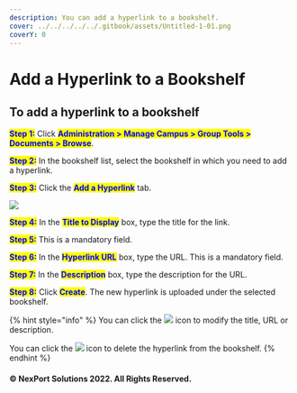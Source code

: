 ```yaml
---
description: You can add a hyperlink to a bookshelf.
cover: ../../../../../.gitbook/assets/Untitled-1-01.png
coverY: 0
---
```


# Add a Hyperlink to a Bookshelf

## To add a hyperlink to a bookshelf

<mark style="color:blue;">**Step 1:**</mark>  Click <mark style="color:blue;">**Administration > Manage Campus > Group Tools > Documents > Browse**</mark>.

<mark style="color:blue;">**Step 2:**</mark>  In the bookshelf list, select the bookshelf in which you need to add a hyperlink.

<mark style="color:blue;">**Step 3:**</mark>  Click the <mark style="color:blue;">**Add a Hyperlink**</mark> tab.

![](https://www.nexportcampus.com/Content/Guides/aweb/Content/Resources/Images/GT\_Documents/Bookshelf\_Add%20Hyperlink\_550x316.png)

<mark style="color:blue;">**Step 4:**</mark>  In the <mark style="color:blue;">**Title to Display**</mark> box, type the title for the link.

<mark style="color:blue;">**Step 5:**</mark>  This is a mandatory field.

<mark style="color:blue;">**Step 6:**</mark>  In the <mark style="color:blue;">**Hyperlink URL**</mark> box, type the URL.  This is a mandatory field.

<mark style="color:blue;">**Step 7:**</mark>  In the <mark style="color:blue;">**Description**</mark> box, type the description for the URL.

<mark style="color:blue;">**Step 8:**</mark>  Click <mark style="color:blue;">**Create**</mark>.  The new hyperlink is uploaded under the selected bookshelf.

{% hint style="info" %}
You can click the ![](https://www.nexportcampus.com/Content/Guides/aweb/Content/Resources/Images/Common\_Screens\_Icons/Edit.png) icon to modify the title, URL or description.

You can click the ![](https://www.nexportcampus.com/Content/Guides/aweb/Content/Resources/Images/Common\_Screens\_Icons/Delete.png) icon to delete the hyperlink from the bookshelf.
{% endhint %}

#### © NexPort Solutions 2022. All Rights Reserved.
